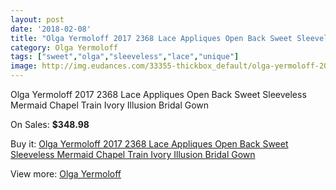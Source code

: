 ```yaml
---
layout: post
date: '2018-02-08'
title: "Olga Yermoloff 2017 2368 Lace Appliques Open Back Sweet Sleeveless Mermaid Chapel Train Ivory Illusion Bridal Gown"
category: Olga Yermoloff
tags: ["sweet","olga","sleeveless","lace","unique"]
image: http://img.eudances.com/33355-thickbox_default/olga-yermoloff-2017-2368-lace-appliques-open-back-sweet-sleeveless-mermaid-chapel-train-ivory-illusion-bridal-gown.jpg
---
```

Olga Yermoloff 2017 2368 Lace Appliques Open Back Sweet Sleeveless Mermaid Chapel Train Ivory Illusion Bridal Gown

On Sales: **$348.98**
<a href="https://www.eudances.com/en/olga-yermoloff/10214-olga-yermoloff-2017-2368-lace-appliques-open-back-sweet-sleeveless-mermaid-chapel-train-ivory-illusion-bridal-gown.html"><amp-img layout="responsive" width="600" height="600" src="//img.eudances.com/33355-thickbox_default/olga-yermoloff-2017-2368-lace-appliques-open-back-sweet-sleeveless-mermaid-chapel-train-ivory-illusion-bridal-gown.jpg" alt="Olga Yermoloff 2017 2368 Lace Appliques Open Back Sweet Sleeveless Mermaid Chapel Train Ivory Illusion Bridal Gown 0" /></a>
<a href="https://www.eudances.com/en/olga-yermoloff/10214-olga-yermoloff-2017-2368-lace-appliques-open-back-sweet-sleeveless-mermaid-chapel-train-ivory-illusion-bridal-gown.html"><amp-img layout="responsive" width="600" height="600" src="//img.eudances.com/33360-thickbox_default/olga-yermoloff-2017-2368-lace-appliques-open-back-sweet-sleeveless-mermaid-chapel-train-ivory-illusion-bridal-gown.jpg" alt="Olga Yermoloff 2017 2368 Lace Appliques Open Back Sweet Sleeveless Mermaid Chapel Train Ivory Illusion Bridal Gown 1" /></a>
<a href="https://www.eudances.com/en/olga-yermoloff/10214-olga-yermoloff-2017-2368-lace-appliques-open-back-sweet-sleeveless-mermaid-chapel-train-ivory-illusion-bridal-gown.html"><amp-img layout="responsive" width="600" height="600" src="//img.eudances.com/33359-thickbox_default/olga-yermoloff-2017-2368-lace-appliques-open-back-sweet-sleeveless-mermaid-chapel-train-ivory-illusion-bridal-gown.jpg" alt="Olga Yermoloff 2017 2368 Lace Appliques Open Back Sweet Sleeveless Mermaid Chapel Train Ivory Illusion Bridal Gown 2" /></a>
<a href="https://www.eudances.com/en/olga-yermoloff/10214-olga-yermoloff-2017-2368-lace-appliques-open-back-sweet-sleeveless-mermaid-chapel-train-ivory-illusion-bridal-gown.html"><amp-img layout="responsive" width="600" height="600" src="//img.eudances.com/33358-thickbox_default/olga-yermoloff-2017-2368-lace-appliques-open-back-sweet-sleeveless-mermaid-chapel-train-ivory-illusion-bridal-gown.jpg" alt="Olga Yermoloff 2017 2368 Lace Appliques Open Back Sweet Sleeveless Mermaid Chapel Train Ivory Illusion Bridal Gown 3" /></a>
<a href="https://www.eudances.com/en/olga-yermoloff/10214-olga-yermoloff-2017-2368-lace-appliques-open-back-sweet-sleeveless-mermaid-chapel-train-ivory-illusion-bridal-gown.html"><amp-img layout="responsive" width="600" height="600" src="//img.eudances.com/33357-thickbox_default/olga-yermoloff-2017-2368-lace-appliques-open-back-sweet-sleeveless-mermaid-chapel-train-ivory-illusion-bridal-gown.jpg" alt="Olga Yermoloff 2017 2368 Lace Appliques Open Back Sweet Sleeveless Mermaid Chapel Train Ivory Illusion Bridal Gown 4" /></a>
<a href="https://www.eudances.com/en/olga-yermoloff/10214-olga-yermoloff-2017-2368-lace-appliques-open-back-sweet-sleeveless-mermaid-chapel-train-ivory-illusion-bridal-gown.html"><amp-img layout="responsive" width="600" height="600" src="//img.eudances.com/33356-thickbox_default/olga-yermoloff-2017-2368-lace-appliques-open-back-sweet-sleeveless-mermaid-chapel-train-ivory-illusion-bridal-gown.jpg" alt="Olga Yermoloff 2017 2368 Lace Appliques Open Back Sweet Sleeveless Mermaid Chapel Train Ivory Illusion Bridal Gown 5" /></a>

Buy it: [Olga Yermoloff 2017 2368 Lace Appliques Open Back Sweet Sleeveless Mermaid Chapel Train Ivory Illusion Bridal Gown](https://www.eudances.com/en/olga-yermoloff/10214-olga-yermoloff-2017-2368-lace-appliques-open-back-sweet-sleeveless-mermaid-chapel-train-ivory-illusion-bridal-gown.html "Olga Yermoloff 2017 2368 Lace Appliques Open Back Sweet Sleeveless Mermaid Chapel Train Ivory Illusion Bridal Gown")

View more: [Olga Yermoloff](https://www.eudances.com/en/167-olga-yermoloff "Olga Yermoloff")